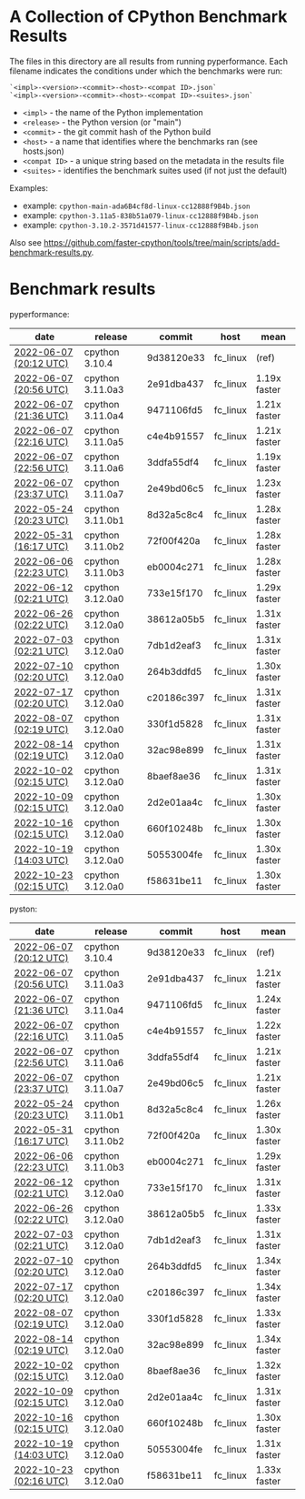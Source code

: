 # A Collection of CPython Benchmark Results

The files in this directory are all results from running pyperformance.
Each filename indicates the conditions under which the benchmarks were
run:

    `<impl>-<version>-<commit>-<host>-<compat ID>.json`
    `<impl>-<version>-<commit>-<host>-<compat ID>-<suites>.json`

* `<impl>` - the name of the Python implementation
* `<release>` - the Python version (or "main")
* `<commit>` - the git commit hash of the Python build
* `<host>` - a name that identifies where the benchmarks ran (see hosts.json)
* `<compat ID>` - a unique string based on the metadata in the results file
* `<suites>` - identifies the benchmark suites used (if not just the default)

Examples:

* example: `cpython-main-ada6B4cf8d-linux-cc12888f9B4b.json`
* example: `cpython-3.11a5-838b51a079-linux-cc12888f9B4b.json`
* example: `cpython-3.10.2-3571d41577-linux-cc12888f9B4b.json`

Also see https://github.com/faster-cpython/tools/tree/main/scripts/add-benchmark-results.py.

# Benchmark results

<!-- START results table -->

pyperformance:

|  date | release | commit | host | mean  |
|  --- | --- | --- | --- | ---  |
|  [2022-06-07 (20:12 UTC)](cpython-3.10.4-9d38120e33-fc_linux-b2cf916db80e-pyperformance.json) | cpython 3.10.4 | 9d38120e33 | fc_linux | (ref)  |
|  [2022-06-07 (20:56 UTC)](cpython-3.11.0a3-2e91dba437-fc_linux-b2cf916db80e-pyperformance.json) | cpython 3.11.0a3 | 2e91dba437 | fc_linux | 1.19x faster  |
|  [2022-06-07 (21:36 UTC)](cpython-3.11.0a4-9471106fd5-fc_linux-b2cf916db80e-pyperformance.json) | cpython 3.11.0a4 | 9471106fd5 | fc_linux | 1.21x faster  |
|  [2022-06-07 (22:16 UTC)](cpython-3.11.0a5-c4e4b91557-fc_linux-b2cf916db80e-pyperformance.json) | cpython 3.11.0a5 | c4e4b91557 | fc_linux | 1.21x faster  |
|  [2022-06-07 (22:56 UTC)](cpython-3.11.0a6-3ddfa55df4-fc_linux-b2cf916db80e-pyperformance.json) | cpython 3.11.0a6 | 3ddfa55df4 | fc_linux | 1.19x faster  |
|  [2022-06-07 (23:37 UTC)](cpython-3.11.0a7-2e49bd06c5-fc_linux-b2cf916db80e-pyperformance.json) | cpython 3.11.0a7 | 2e49bd06c5 | fc_linux | 1.23x faster  |
|  [2022-05-24 (20:23 UTC)](cpython-3.11.0b1-8d32a5c8c4-fc_linux-b2cf916db80e-pyperformance.json) | cpython 3.11.0b1 | 8d32a5c8c4 | fc_linux | 1.28x faster  |
|  [2022-05-31 (16:17 UTC)](cpython-3.11.0b2-72f00f420a-fc_linux-b2cf916db80e-pyperformance.json) | cpython 3.11.0b2 | 72f00f420a | fc_linux | 1.28x faster  |
|  [2022-06-06 (22:23 UTC)](cpython-3.11.0b3-eb0004c271-fc_linux-b2cf916db80e-pyperformance.json) | cpython 3.11.0b3 | eb0004c271 | fc_linux | 1.28x faster  |
|  [2022-06-12 (02:21 UTC)](cpython-3.12.0a0-733e15f170-fc_linux-b2cf916db80e-pyperformance.json) | cpython 3.12.0a0 | 733e15f170 | fc_linux | 1.29x faster  |
|  [2022-06-26 (02:22 UTC)](cpython-3.12.0a0-38612a05b5-fc_linux-b2cf916db80e-pyperformance.json) | cpython 3.12.0a0 | 38612a05b5 | fc_linux | 1.31x faster  |
|  [2022-07-03 (02:21 UTC)](cpython-3.12.0a0-7db1d2eaf3-fc_linux-b2cf916db80e-pyperformance.json) | cpython 3.12.0a0 | 7db1d2eaf3 | fc_linux | 1.31x faster  |
|  [2022-07-10 (02:20 UTC)](cpython-3.12.0a0-264b3ddfd5-fc_linux-b2cf916db80e-pyperformance.json) | cpython 3.12.0a0 | 264b3ddfd5 | fc_linux | 1.30x faster  |
|  [2022-07-17 (02:20 UTC)](cpython-3.12.0a0-c20186c397-fc_linux-b2cf916db80e-pyperformance.json) | cpython 3.12.0a0 | c20186c397 | fc_linux | 1.31x faster  |
|  [2022-08-07 (02:19 UTC)](cpython-3.12.0a0-330f1d5828-fc_linux-91a1d1ba98b7-pyperformance.json) | cpython 3.12.0a0 | 330f1d5828 | fc_linux | 1.31x faster  |
|  [2022-08-14 (02:19 UTC)](cpython-3.12.0a0-32ac98e899-fc_linux-91a1d1ba98b7-pyperformance.json) | cpython 3.12.0a0 | 32ac98e899 | fc_linux | 1.31x faster  |
|  [2022-10-02 (02:15 UTC)](cpython-3.12.0a0-8baef8ae36-fc_linux-4119a1d33a43-pyperformance.json) | cpython 3.12.0a0 | 8baef8ae36 | fc_linux | 1.31x faster  |
|  [2022-10-09 (02:15 UTC)](cpython-3.12.0a0-2d2e01aa4c-fc_linux-4119a1d33a43-pyperformance.json) | cpython 3.12.0a0 | 2d2e01aa4c | fc_linux | 1.30x faster  |
|  [2022-10-16 (02:15 UTC)](cpython-3.12.0a0-660f10248b-fc_linux-4119a1d33a43-pyperformance.json) | cpython 3.12.0a0 | 660f10248b | fc_linux | 1.30x faster  |
|  [2022-10-19 (14:03 UTC)](cpython-3.12.0a0-50553004fe-fc_linux-4119a1d33a43-pyperformance.json) | cpython 3.12.0a0 | 50553004fe | fc_linux | 1.30x faster  |
|  [2022-10-23 (02:15 UTC)](cpython-3.12.0a0-f58631be11-fc_linux-4119a1d33a43-pyperformance.json) | cpython 3.12.0a0 | f58631be11 | fc_linux | 1.30x faster  |

pyston:

|  date | release | commit | host | mean  |
|  --- | --- | --- | --- | ---  |
|  [2022-06-07 (20:12 UTC)](cpython-3.10.4-9d38120e33-fc_linux-b2cf916db80e-pyston.json) | cpython 3.10.4 | 9d38120e33 | fc_linux | (ref)  |
|  [2022-06-07 (20:56 UTC)](cpython-3.11.0a3-2e91dba437-fc_linux-b2cf916db80e-pyston.json) | cpython 3.11.0a3 | 2e91dba437 | fc_linux | 1.21x faster  |
|  [2022-06-07 (21:36 UTC)](cpython-3.11.0a4-9471106fd5-fc_linux-b2cf916db80e-pyston.json) | cpython 3.11.0a4 | 9471106fd5 | fc_linux | 1.24x faster  |
|  [2022-06-07 (22:16 UTC)](cpython-3.11.0a5-c4e4b91557-fc_linux-b2cf916db80e-pyston.json) | cpython 3.11.0a5 | c4e4b91557 | fc_linux | 1.22x faster  |
|  [2022-06-07 (22:56 UTC)](cpython-3.11.0a6-3ddfa55df4-fc_linux-b2cf916db80e-pyston.json) | cpython 3.11.0a6 | 3ddfa55df4 | fc_linux | 1.21x faster  |
|  [2022-06-07 (23:37 UTC)](cpython-3.11.0a7-2e49bd06c5-fc_linux-b2cf916db80e-pyston.json) | cpython 3.11.0a7 | 2e49bd06c5 | fc_linux | 1.21x faster  |
|  [2022-05-24 (20:23 UTC)](cpython-3.11.0b1-8d32a5c8c4-fc_linux-b2cf916db80e-pyston.json) | cpython 3.11.0b1 | 8d32a5c8c4 | fc_linux | 1.26x faster  |
|  [2022-05-31 (16:17 UTC)](cpython-3.11.0b2-72f00f420a-fc_linux-b2cf916db80e-pyston.json) | cpython 3.11.0b2 | 72f00f420a | fc_linux | 1.30x faster  |
|  [2022-06-06 (22:23 UTC)](cpython-3.11.0b3-eb0004c271-fc_linux-b2cf916db80e-pyston.json) | cpython 3.11.0b3 | eb0004c271 | fc_linux | 1.29x faster  |
|  [2022-06-12 (02:21 UTC)](cpython-3.12.0a0-733e15f170-fc_linux-b2cf916db80e-pyston.json) | cpython 3.12.0a0 | 733e15f170 | fc_linux | 1.31x faster  |
|  [2022-06-26 (02:22 UTC)](cpython-3.12.0a0-38612a05b5-fc_linux-b2cf916db80e-pyston.json) | cpython 3.12.0a0 | 38612a05b5 | fc_linux | 1.33x faster  |
|  [2022-07-03 (02:21 UTC)](cpython-3.12.0a0-7db1d2eaf3-fc_linux-b2cf916db80e-pyston.json) | cpython 3.12.0a0 | 7db1d2eaf3 | fc_linux | 1.31x faster  |
|  [2022-07-10 (02:20 UTC)](cpython-3.12.0a0-264b3ddfd5-fc_linux-b2cf916db80e-pyston.json) | cpython 3.12.0a0 | 264b3ddfd5 | fc_linux | 1.34x faster  |
|  [2022-07-17 (02:20 UTC)](cpython-3.12.0a0-c20186c397-fc_linux-b2cf916db80e-pyston.json) | cpython 3.12.0a0 | c20186c397 | fc_linux | 1.34x faster  |
|  [2022-08-07 (02:19 UTC)](cpython-3.12.0a0-330f1d5828-fc_linux-91a1d1ba98b7-pyston.json) | cpython 3.12.0a0 | 330f1d5828 | fc_linux | 1.33x faster  |
|  [2022-08-14 (02:19 UTC)](cpython-3.12.0a0-32ac98e899-fc_linux-91a1d1ba98b7-pyston.json) | cpython 3.12.0a0 | 32ac98e899 | fc_linux | 1.34x faster  |
|  [2022-10-02 (02:15 UTC)](cpython-3.12.0a0-8baef8ae36-fc_linux-4119a1d33a43-pyston.json) | cpython 3.12.0a0 | 8baef8ae36 | fc_linux | 1.32x faster  |
|  [2022-10-09 (02:15 UTC)](cpython-3.12.0a0-2d2e01aa4c-fc_linux-4119a1d33a43-pyston.json) | cpython 3.12.0a0 | 2d2e01aa4c | fc_linux | 1.31x faster  |
|  [2022-10-16 (02:15 UTC)](cpython-3.12.0a0-660f10248b-fc_linux-4119a1d33a43-pyston.json) | cpython 3.12.0a0 | 660f10248b | fc_linux | 1.30x faster  |
|  [2022-10-19 (14:03 UTC)](cpython-3.12.0a0-50553004fe-fc_linux-4119a1d33a43-pyston.json) | cpython 3.12.0a0 | 50553004fe | fc_linux | 1.31x faster  |
|  [2022-10-23 (02:16 UTC)](cpython-3.12.0a0-f58631be11-fc_linux-4119a1d33a43-pyston.json) | cpython 3.12.0a0 | f58631be11 | fc_linux | 1.33x faster  |

<!-- END results table -->

